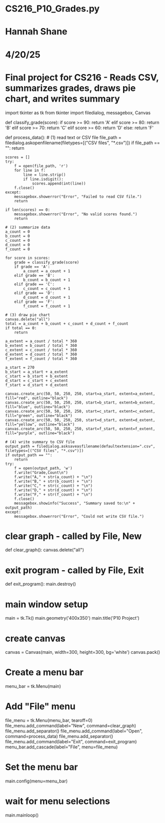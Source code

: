 # CS216_P10_Grades.py
# Hannah Shane
# 4/20/25
# Final project for CS216 - Reads CSV, summarizes grades, draws pie chart, and writes summary

import tkinter as tk
from tkinter import filedialog, messagebox, Canvas

def classify_grade(score):
    if score >= 90:
        return 'A'
    elif score >= 80:
        return 'B'
    elif score >= 70:
        return 'C'
    elif score >= 60:
        return 'D'
    else:
        return 'F'

def process_data():
    # (1) read text or CSV file
    file_path = filedialog.askopenfilename(filetypes=[("CSV files", "*.csv")])
    if file_path == "":
        return

    scores = []
    try:
        f = open(file_path, 'r')
        for line in f:
            line = line.strip()
            if line.isdigit():
                scores.append(int(line))
        f.close()
    except:
        messagebox.showerror("Error", "Failed to read CSV file.")
        return

    if len(scores) == 0:
        messagebox.showerror("Error", "No valid scores found.")
        return

    # (2) summarize data
    a_count = 0
    b_count = 0
    c_count = 0
    d_count = 0
    f_count = 0

    for score in scores:
        grade = classify_grade(score)
        if grade == 'A':
            a_count = a_count + 1
        elif grade == 'B':
            b_count = b_count + 1
        elif grade == 'C':
            c_count = c_count + 1
        elif grade == 'D':
            d_count = d_count + 1
        elif grade == 'F':
            f_count = f_count + 1

    # (3) draw pie chart
    canvas.delete("all")
    total = a_count + b_count + c_count + d_count + f_count
    if total == 0:
        return

    a_extent = a_count / total * 360
    b_extent = b_count / total * 360
    c_extent = c_count / total * 360
    d_extent = d_count / total * 360
    f_extent = f_count / total * 360

    a_start = 270
    b_start = a_start + a_extent
    c_start = b_start + b_extent
    d_start = c_start + c_extent
    f_start = d_start + d_extent

    canvas.create_arc(50, 50, 250, 250, start=a_start, extent=a_extent, fill="red", outline="black")
    canvas.create_arc(50, 50, 250, 250, start=b_start, extent=b_extent, fill="blue", outline="black")
    canvas.create_arc(50, 50, 250, 250, start=c_start, extent=c_extent, fill="green", outline="black")
    canvas.create_arc(50, 50, 250, 250, start=d_start, extent=d_extent, fill="yellow", outline="black")
    canvas.create_arc(50, 50, 250, 250, start=f_start, extent=f_extent, fill="purple", outline="black")

    # (4) write summary to CSV file
    output_path = filedialog.asksaveasfilename(defaultextension=".csv", filetypes=[("CSV files", "*.csv")])
    if output_path == "":
        return
    try:
        f = open(output_path, 'w')
        f.write("Grade,Count\n")
        f.write("A," + str(a_count) + "\n")
        f.write("B," + str(b_count) + "\n")
        f.write("C," + str(c_count) + "\n")
        f.write("D," + str(d_count) + "\n")
        f.write("F," + str(f_count) + "\n")
        f.close()
        messagebox.showinfo("Success", "Summary saved to:\n" + output_path)
    except:
        messagebox.showerror("Error", "Could not write CSV file.")

# clear graph - called by File, New
def clear_graph():
    canvas.delete("all")

# exit program - called by File, Exit
def exit_program():
    main.destroy()

# main window setup
main = tk.Tk()
main.geometry('400x350')
main.title('P10 Project')

# create canvas
canvas = Canvas(main, width=300, height=300, bg='white')
canvas.pack()

# Create a menu bar
menu_bar = tk.Menu(main)

# Add "File" menu
file_menu = tk.Menu(menu_bar, tearoff=0)
file_menu.add_command(label="New", command=clear_graph)
file_menu.add_separator()
file_menu.add_command(label="Open", command=process_data)
file_menu.add_separator()
file_menu.add_command(label="Exit", command=exit_program)
menu_bar.add_cascade(label="File", menu=file_menu)

# Set the menu bar
main.config(menu=menu_bar)

# wait for menu selections
main.mainloop()

